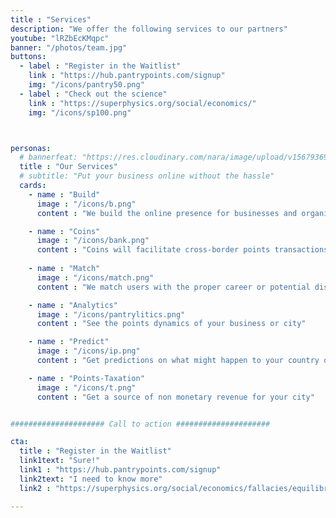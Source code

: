 ```yaml
---
title : "Services"
description: "We offer the following services to our partners"
youtube: "lRZbEcKMqpc"
banner: "/photos/team.jpg"
buttons:
  - label : "Register in the Waitlist"
    link : "https://hub.pantrypoints.com/signup"
    img: "/icons/pantry50.png"
  - label : "Check out the science"
    link : "https://superphysics.org/social/economics/"
    img: "/icons/sp100.png"



personas:
  # bannerfeat: "https://res.cloudinary.com/nara/image/upload/v1567936990/photos/incacroplowres.jpg" 
  title : "Our Services"
  # subtitle: "Put your business online without the hassle"
  cards:
    - name : "Build"
      image : "/icons/b.png"
      content : "We build the online presence for businesses and organizations"

    - name : "Coins"
      image : "/icons/bank.png"
      content : "Coins will facilitate cross-border points transactions"
      
    - name : "Match"
      image : "/icons/match.png"
      content : "We match users with the proper career or potential disease"

    - name : "Analytics"
      image : "/icons/pantrylitics.png"
      content : "See the points dynamics of your business or city"

    - name : "Predict"
      image : "/icons/ip.png"
      content : "Get predictions on what might happen to your country or city"

    - name : "Points-Taxation"
      image : "/icons/t.png"
      content : "Get a source of non monetary revenue for your city"


##################### Call to action #####################

cta:
  title : "Register in the Waitlist"
  link1text: "Sure!"
  link1 : "https://hub.pantrypoints.com/signup"
  link2text: "I need to know more"
  link2 : "https://superphysics.org/social/economics/fallacies/equilibrium-fallacy"

---
```

